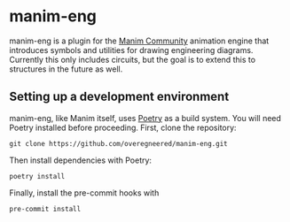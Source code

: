 # manim-eng

manim-eng is a plugin for the [Manim Community](https://www.manim.community/) animation engine that introduces symbols and utilities for drawing engineering diagrams.
Currently this only includes circuits, but the goal is to extend this to structures in the future as well.

## Setting up a development environment

manim-eng, like Manim itself, uses [Poetry](https://python-poetry.org/) as a build system. You will need Poetry
installed before proceeding. First, clone the repository:

```shell
git clone https://github.com/overegneered/manim-eng.git
```

Then install dependencies with Poetry:

```shell
poetry install
```

Finally, install the pre-commit hooks with

```shell
pre-commit install
```
